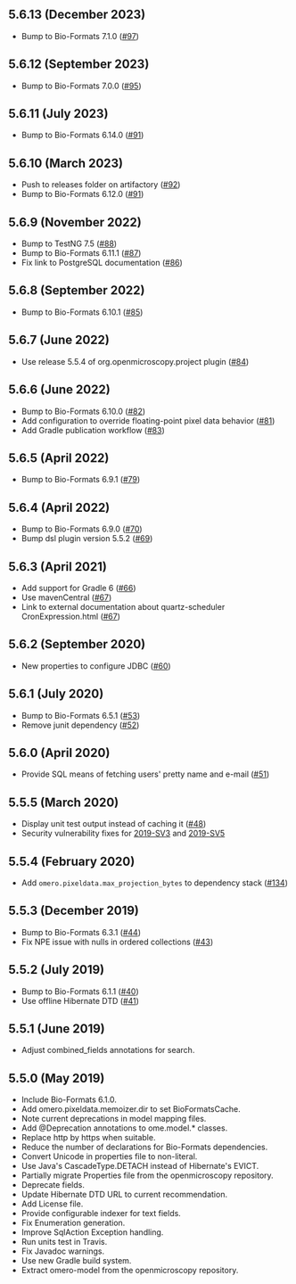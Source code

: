 5.6.13 (December 2023)
----------------------

- Bump to Bio-Formats 7.1.0 ([#97](https://github.com/ome/omero-model/pull/97))

5.6.12 (September 2023)
-----------------------

- Bump to Bio-Formats 7.0.0 ([#95](https://github.com/ome/omero-model/pull/95))

5.6.11 (July 2023)
-------------------

- Bump to Bio-Formats 6.14.0 ([#91](https://github.com/ome/omero-model/pull/94))

5.6.10 (March 2023)
-------------------

- Push to releases folder on artifactory ([#92](https://github.com/ome/omero-model/pull/92))
- Bump to Bio-Formats 6.12.0 ([#91](https://github.com/ome/omero-model/pull/91))

5.6.9 (November 2022)
---------------------

- Bump to TestNG 7.5 ([#88](https://github.com/ome/omero-model/pull/88))
- Bump to Bio-Formats 6.11.1 ([#87](https://github.com/ome/omero-model/pull/87))
- Fix link to PostgreSQL documentation ([#86](https://github.com/ome/omero-model/pull/86))

5.6.8 (September 2022)
----------------------

- Bump to Bio-Formats 6.10.1 ([#85](https://github.com/ome/omero-model/pull/85))

5.6.7 (June 2022)
-----------------

- Use release 5.5.4 of org.openmicroscopy.project plugin ([#84](https://github.com/ome/omero-model/pull/84))

5.6.6 (June 2022)
-----------------

- Bump to Bio-Formats 6.10.0 ([#82](https://github.com/ome/omero-model/pull/82))
- Add configuration to override floating-point pixel data behavior ([#81](https://github.com/ome/omero-model/pull/821))
- Add Gradle publication workflow ([#83](https://github.com/ome/omero-model/pull/83))

5.6.5 (April 2022)
------------------

- Bump to Bio-Formats 6.9.1 ([#79](https://github.com/ome/omero-model/pull/79))

5.6.4 (April 2022)
------------------

- Bump to Bio-Formats 6.9.0 ([#70](https://github.com/ome/omero-model/pull/70))
- Bump dsl plugin version 5.5.2 ([#69](https://github.com/ome/omero-model/pull/69))

5.6.3 (April 2021)
------------------

- Add support for Gradle 6 ([#66](https://github.com/ome/omero-model/pull/66))
- Use mavenCentral ([#67](https://github.com/ome/omero-model/pull/67))
- Link to external documentation about quartz-scheduler CronExpression.html ([#67](https://github.com/ome/omero-model/pull/64))


5.6.2 (September 2020)
----------------------

- New properties to configure JDBC ([#60](https://github.com/ome/omero-model/pull/60))

5.6.1 (July 2020)
-----------------

- Bump to Bio-Formats 6.5.1 ([#53](https://github.com/ome/omero-model/pull/53))
- Remove junit dependency ([#52](https://github.com/ome/omero-model/pull/52))

5.6.0 (April 2020)
------------------

- Provide SQL means of fetching users' pretty name and e-mail ([#51](https://github.com/ome/omero-model/pull/51))

5.5.5 (March 2020)
------------------

- Display unit test output instead of caching it
  ([#48](https://github.com/ome/omero-model/pull/48))
- Security vulnerability fixes for
  [2019-SV3](https://www.openmicroscopy.org/security/advisories/2019-SV3-user-privacy/) and
  [2019-SV5](https://www.openmicroscopy.org/security/advisories/2019-SV5-bypass-filters/)

5.5.4 (February 2020)
---------------------

- Add `omero.pixeldata.max_projection_bytes` to dependency stack ([#134](https://github.com/ome/omero-model/pull/47))

5.5.3 (December 2019)
---------------------

- Bump to Bio-Formats 6.3.1 ([#44](https://github.com/ome/omero-model/pull/44))
- Fix NPE issue with nulls in ordered collections ([#43](https://github.com/ome/omero-model/pull/43))

5.5.2 (July 2019)
-----------------

- Bump to Bio-Formats 6.1.1 ([#40](https://github.com/ome/omero-model/pull/40))
- Use offline Hibernate DTD ([#41](https://github.com/ome/omero-model/pull/41))

5.5.1 (June 2019)
-----------------

- Adjust combined_fields annotations for search.

5.5.0 (May 2019)
----------------

- Include Bio-Formats 6.1.0.
- Add omero.pixeldata.memoizer.dir to set BioFormatsCache.
- Note current deprecations in model mapping files.
- Add @Deprecation annotations to ome.model.* classes.
- Replace http by https when suitable.
- Reduce the number of declarations for Bio-Formats dependencies.
- Convert Unicode in properties file to non-literal.
- Use Java's CascadeType.DETACH instead of Hibernate's EVICT.
- Partially migrate Properties file from the openmicroscopy repository.
- Deprecate fields.
- Update Hibernate DTD URL to current recommendation.
- Add License file.
- Provide configurable indexer for text fields.
- Fix Enumeration generation.
- Improve SqlAction Exception handling.
- Run units test in Travis.
- Fix Javadoc warnings.
- Use new Gradle build system.
- Extract omero-model from the openmicroscopy repository.

